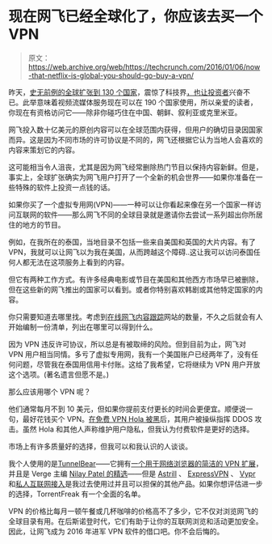 # 现在网飞已经全球化了，你应该去买一个 VPN 

> 原文：<https://web.archive.org/web/https://techcrunch.com/2016/01/06/now-that-netflix-is-global-you-should-go-buy-a-vpn/>

昨天，[史无前例的全球扩张到 130 个国家](https://web.archive.org/web/20230210020610/https://techcrunch.com/2016/01/06/netflix-finally-goes-global/)，震惊了科技界[，也让投资者](https://web.archive.org/web/20230210020610/https://techcrunch.com/2016/01/06/netflix-shares-spike-9-as-it-moves-into-130-new-countries/)兴奋不已。此举意味着视频流媒体服务现在可以在 190 个国家使用，所以亲爱的读者，你现在有资格访问它——除非你碰巧住在中国、朝鲜、叙利亚或克里米亚。

网飞投入数十亿美元的原创内容可以在全球范围内获得，但用户的确切目录因国家而异。这是因为不同市场的许可协议是不同的，网飞还根据它认为当地人会喜欢的内容来策划它的内容。

这可能相当令人沮丧，尤其是因为网飞经常删除热门节目以保持内容新鲜。但是，事实上，全球扩张确实为网飞用户打开了一个全新的机会世界——如果你准备在一些特殊的软件上投资一点钱的话。

如果你买了一个虚拟专用网(VPN)——一种可以让你看起来像在另一个国家一样访问互联网的软件——那么网飞不同的全球目录就是邀请你去尝试一系列超出你所居住的地方的节目。

例如，在我所在的泰国，当地目录不包括一些来自美国和英国的大片内容。有了 VPN，我就可以让网飞以为我在美国，从而跨越这个障碍..这让我可以访问泰国任何人都无法在这项服务上看到的内容。

但它有两种工作方式。有许多经典电影或节目在美国和其他西方市场早已被删除，但在这些新的网飞推出的国家可以看到。或者你特别喜欢韩剧或其他特定国家的内容。

你只需要知道去哪里找。考虑到[在线](https://web.archive.org/web/20230210020610/http://www.allflicks.net/)[网飞内容跟踪](https://web.archive.org/web/20230210020610/http://www.whats-on-netflix.com/)网站的数量，不久之后就会有人开始编制一份清单，列出在哪里可以得到什么。

因为 VPN 违反许可协议，所以总是有被取缔的风险。但到目前为止，网飞对 VPN 用户相当同情。多亏了虚拟专用网，我有一个美国账户已经两年了，没有任何问题，尽管我在泰国用信用卡付账。这给了我希望，它将继续为 VPN 用户开放这个选项。(著名遗言但愿不是。)

那么应该用哪个 VPN 呢？

他们通常每月不到 10 美元，但如果你提前支付更长的时间会更便宜。顺便说一句，最好花钱买个 VPN。[在免费 VPN Hola 被黑](https://web.archive.org/web/20230210020610/https://hola.org/blog/the-recent-events-on-the-hola-network)后，其用户被操纵指挥 DDOS 攻击。虽然 Hola 和其他人声称维护用户隐私，但我认为付费软件是更好的选择。

市场上有许多质量好的选择，但我可以和我认识的人谈谈。

我个人使用的是[TunnelBear](https://web.archive.org/web/20230210020610/https://www.tunnelbear.com/)——它拥有[一个用于网络浏览器的简洁的 VPN 扩展](https://web.archive.org/web/20230210020610/https://techcrunch.com/2015/05/12/tunnelbear-chrome-extension-vpn/)，并且是 Verge 主编 [Nilay Patel 的精选](https://web.archive.org/web/20230210020610/http://www.theverge.com/2016/1/6/10724378/netflix-everywhere-ces-2016-vpn-best-accessory)——但是 [Astrill](https://web.archive.org/web/20230210020610/https://www.astrill.com/) 、 [ExpressVPN](https://web.archive.org/web/20230210020610/https://www.expressvpn.com/) 、 [Vypr](https://web.archive.org/web/20230210020610/https://www.goldenfrog.com/) 和[私人互联网接入](https://web.archive.org/web/20230210020610/https://www.privateinternetaccess.com/)是我过去使用过并且可以担保的其他产品。如果你想评估进一步的选择，TorrentFreak 有一个全面的名单。

VPN 的价格比每月一顿午餐或几杯咖啡的价格高不了多少，它不仅对浏览网飞的全球目录有用。在后斯诺登时代，它们有助于让你的互联网浏览和活动更加安全。因此，让网飞成为 2016 年进军 VPN 软件的借口吧。你不会后悔的。